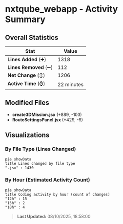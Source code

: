 # nxtqube_webapp - Activity Summary 

## Overall Statistics

| Stat                   | Value                                                             |
| ---------------------- | ----------------------------------------------------------------- |
| **Lines Added** (➕)   | 1318                                          |
| **Lines Removed** (➖) | 112                                        |
| **Net Change** (↕)    | 1206                |
| **Active Time** (⌚)   | 22 minutes |


## Modified Files
- **create3DMission.jsx** (+889, -103)
- **RouteSettingsPanel.jsx** (+429, -9)

## Visualizations

### By File Type (Lines Changed)

```mermaid
pie showData
title Lines changed by file type
".jsx" : 1430
```

### By Hour (Estimated Activity Count)

```mermaid
pie showData
title Coding activity by hour (count of changes)
"12h" : 15
"15h" : 2
"18h" : 4
```


> **Last Updated:** 08/10/2025, 18:58:00